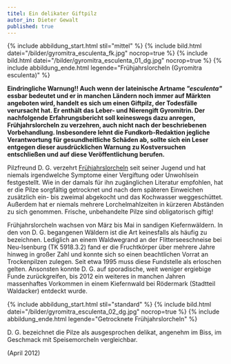 ```yaml
---
titel: Ein delikater Giftpilz
autor_in: Dieter Gewalt
published: true
---
```

{% include abbildung_start.html stil="mittel" %}
{% include bild.html datei="/bilder/gyromitra_esculenta_fk.jpg" nocrop=true %}
{% include bild.html datei="/bilder/gyromitra_esculenta_01_dg.jpg" nocrop=true %}
{% include abbildung_ende.html legende="Frühjahrslorcheln (Gyromitra esculenta)" %}

**Eindringliche Warnung!! Auch wenn der lateinische Artname *"esculenta"* essbar bedeutet und er in manchen Ländern noch immer auf Märkten angeboten wird, handelt es sich um einen Giftpilz, der Todesfälle verursacht hat. Er enthält das Leber- und Nierengift Gyromitrin. Der nachfolgende Erfahrungsbericht soll keineswegs dazu anregen, Frühjahrslorcheln zu verzehren, auch nicht nach der beschriebenen Vorbehandlung. Insbesondere lehnt die Fundkorb-Redaktion jegliche Verantwortung für gesundheitliche Schäden ab, sollte sich ein Leser entgegen dieser ausdrücklichen Warnung zu Kostversuchen entschließen und auf diese Veröffentlichung berufen.**

Pilzfreund D. G. verzehrt [Frühjahrslorcheln](/pilze/gyromitra-esculenta-frühjahrslorchel) seit seiner Jugend und hat niemals irgendwelche Symptome einer Vergiftung oder Unwohlsein festgestellt. Wie in der damals für ihn zugänglichen Literatur empfohlen, hat er die Pilze sorgfältig getrocknet und nach dem späteren Einweichen zusätzlich ein- bis zweimal abgekocht und das Kochwasser weggeschüttet. Außerdem hat er niemals mehrere Lorchelmahlzeiten in kürzeren Abständen zu sich genommen. Frische, unbehandelte Pilze sind obligatorisch giftig!

Frühjahrslorcheln wachsen von März bis Mai in sandigen Kiefernwäldern. In den von D. G. begangenen Wäldern ist die Art keinesfalls als häufig zu bezeichnen. Lediglich an einem Waldwegrand an der Flitterseeschneise bei Neu-Isenburg (TK 5918.3.2) fand er die Fruchtkörper über mehrere Jahre hinweg in großer Zahl und konnte sich so einen beachtlichen Vorrat an Trockenpilzen zulegen. Seit etwa 1995 muss diese Fundstelle als erloschen gelten. Ansonsten konnte D. G. auf sporadische, weit weniger ergiebige Funde zurückgreifen, bis 2012 ein weiteres in manchen Jahren massenhaftes Vorkommen in einem Kiefernwald bei Rödermark (Stadtteil Waldacker) entdeckt wurde. 

{% include abbildung_start.html stil="standard" %}
{% include bild.html datei="/bilder/gyromitra_esculenta_02_dg.jpg" nocrop=true %}
{% include abbildung_ende.html legende="Getrocknete Frühjahrslorcheln" %}

D. G. bezeichnet die Pilze als ausgesprochen delikat, angenehm im Biss, im Geschmack mit Speisemorcheln vergleichbar.

(April 2012)